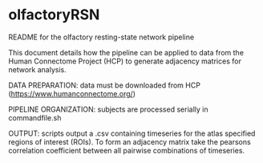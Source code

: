 # olfactoryRSN

README for the olfactory resting-state network pipeline

This document details how the pipeline can be applied to data from the Human Connectome Project (HCP) to generate adjacency matrices for network analysis.

DATA PREPARATION:
data must be downloaded from HCP (https://www.humanconnectome.org/)

PIPELINE ORGANIZATION:
subjects are processed serially in commandfile.sh

OUTPUT:
scripts output a .csv containing timeseries for the atlas specified regions of interest (ROIs). To form an adjacency matrix take the pearsons correlation coefficient between all pairwise combinations of timeseries.
